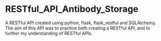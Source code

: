 # RESTful_API_Antibody_Storage
A RESTful API created using python, flask, flask_restful and SQLAlchemy. The aim of this API was to practice both creating a RESTful API, and to further my understanding of RESTful APIs.
